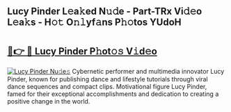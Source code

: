 ## Lucy Pinder L𝚎a𝚔ed N𝚞𝚍e - Part-TRx Vi𝚍𝚎o L𝚎a𝚔s - H𝚘𝚝 O𝚗𝚕yf𝚊ns P𝚑𝚘tos YUdoH

# <h2><a href="http://kff3hi.oniu.top/?m=Lucy+Pinder">🔗👉 🔴 Lucy Pinder P𝚑ot𝚘𝚜 V𝚒d𝚎o</a></h2>

[![Lucy Pinder Nu𝚍e𝚜](https://i.imgur.com/0qMVB7G.gif)](http://kff3hi.oniu.top/?m=Lucy+Pinder)
Cybernetic performer and multimedia innovator Lucy Pinder, known for publishing dance and lifestyle tutorials through viral dance sequences and compact clips. Motivational figure Lucy Pinder, famed for their exceptional accomplishments and dedication to creating a positive change in the world.  
